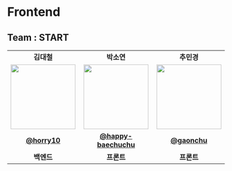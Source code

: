 # Frontend

## Team : START
<table>
    <tr>
    <td align="center"><strong>김대철</strong></td>
    <td align="center"><strong>박소연</strong></td>
    <td align="center"><strong>추민경</strong></td>

  </tr>

  <tr>
    <td align="center"><a href="https://github.com/horry10"><img src="https://avatars.githubusercontent.com/u/69677984?v=4" width="150px;" alt="">
    <td align="center"><a href="https://github.com/happy-baechuchu"><img src="https://avatars.githubusercontent.com/u/134986794?v=4" width="150px;" alt="">
    <td align="center"><a href="https://github.com/gaonchu"><img src="https://github.com/Newstart-mtvs/.github/assets/134986794/27b2b845-8c80-4594-aa95-8f0059b2e6e4" width=150px; alt="">





  </tr>
  <tr>
     <td align="center"><a href="https://github.com/horry10"><b>@horry10</b></td>
    <td align="center"><a href="https://github.com/happy-baechuchu"><b>@happy-baechuchu</b></td>
    <td align="center"><a href="https://github.com/raxchaz"><b>@gaonchu</b></td>

  </tr>

   <tr>
    <td align="center"><strong>백엔드</strong></td>
    <td align="center"><strong>프론트</strong></td>
    <td align="center"><strong>프론트</strong></td>

  </tr>
</table>
<br>
